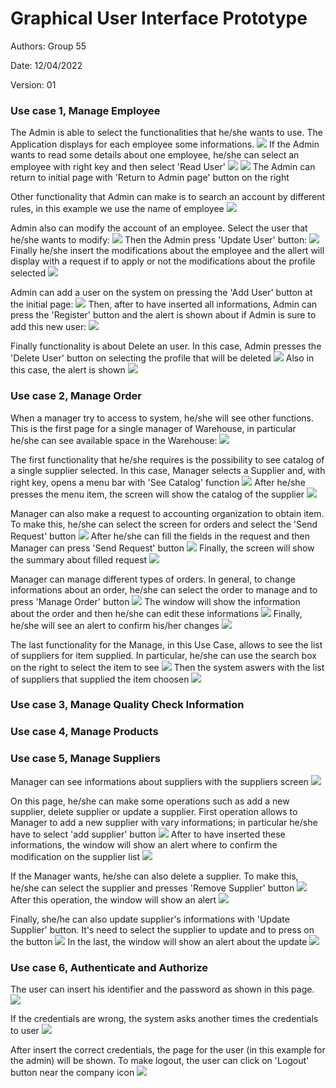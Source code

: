 # Graphical User Interface Prototype  

Authors: Group 55

Date: 12/04/2022

Version: 01

### Use case 1, Manage Employee
The Admin is able to select the functionalities that he/she wants to use. The Application displays for each employee some informations.
![](GUI_Images/Admin/Admin%20Page.png)
If the Admin wants to read some details about one employee, he/she can select an employee with right key and then select 'Read User'
![](GUI_Images/Admin/Read1.png)
![](GUI_Images/Admin/Read2.png)
The Admin can return to initial page with 'Return to Admin page' button on the right

Other functionality that Admin can make is to search an account by different rules, in this example we use the name of employee
![](GUI_Images/Admin/Search2.png)

Admin also can modify the account of an employee. Select the user that he/she wants to modify:
![](GUI_Images/Admin/UpdateUser.png)
Then the Admin press 'Update User' button:
![](GUI_Images/Admin/UpdateUser1.png)
Finally he/she insert the modifications about the employee and the allert will display with a request if to apply or not the modifications about the profile selected
![](GUI_Images/Admin/UpdateUser2.png)

Admin can add a user on the system on pressing the 'Add User' button at the initial page:
![](GUI_Images/Admin/Adduser.png)
Then, after to have inserted all informations, Admin can press the 'Register' button and the alert is shown about if Admin is sure to add this new user:
![](GUI_Images/Admin/AddUser1.png)

Finally functionality is about Delete an user. In this case, Admin presses the 'Delete User' button on selecting the profile that will be deleted
![](GUI_Images/Admin/DeleteUser1.png)
Also in this case, the alert is shown
![](GUI_Images/Admin/DeleteUser2.png)

### Use case 2, Manage Order
When a manager try to access to system, he/she will see other functions. This is the first page for a single manager of Warehouse, in particular he/she can see available space in the Warehouse:
![](GUI_Images/Manager/FirstPage.png)

The first functionality that he/she requires is the possibility to see catalog of a single supplier selected. In this case, Manager selects a Supplier and, with right key, opens a menu bar with 'See Catalog' function
![](GUI_Images/Manager/Catalog1.png)
After he/she presses the menu item, the screen will show the catalog of the supplier
![](GUI_Images/Manager/Catalog2.png)

Manager can also make a request to accounting organization to obtain item. To make this, he/she can select the screen for orders and select the 'Send Request' button
![](GUI_Images/Manager/Orders.png)
After he/she can fill the fields in the request and then Manager can press 'Send Request' button
![](GUI_Images/Manager/Request1.png)
Finally, the screen will show the summary about filled request
![](GUI_Images/Manager/Request2.png)

Manager can manage different types of orders. In general, to change informations about an order, he/she can select the order to manage and to press 'Manage Order' button 
![](GUI_Images/Manager/ManageOrder1.png)
The window will show the information about the order and then he/she can edit these informations 
![](GUI_Images/Manager/ManageOrder2.png)
Finally, he/she will see an alert to confirm his/her changes
![](GUI_Images/Manager/ManageOrder3.png)

The last functionality for the Manage, in this Use Case, allows to see the list of suppliers for item supplied. In particular, he/she can use the search box on the right to select the item to see 
![](GUI_Images/Manager/SuppliersItem.png)
Then the system aswers with the list of suppliers that supplied the item choosen
![](GUI_Images/Manager/SuppliersItem1.png)

### Use case 3, Manage Quality Check Information 
### Use case 4, Manage Products
### Use case 5, Manage Suppliers
Manager can see informations about suppliers with the suppliers screen
![](GUI_Images/Manager/Suppliers.png)

On this page, he/she can make some operations such as add a new supplier, delete supplier or update a supplier. First operation allows to Manager to add a new supplier with vary informations; in particular he/she have to select 'add supplier' button
![](GUI_Images/Manager/AddSupplier1.png)
After to have inserted these informations, the window will show an alert where to confirm the modification on the supplier list
![](GUI_Images/Manager/AddSupplier2.png)

If the Manager wants, he/she can also delete a supplier. To make this, he/she can select the supplier and presses 'Remove Supplier' button
![](GUI_Images/Manager/RemoveSupplier0.png)
After this operation, the window will show an alert
![](GUI_Images/Manager/RemoveSupplier1.png)

Finally, she/he can also update supplier's informations with 'Update Supplier' button. It's need to select the supplier to update and to press on the button
![](GUI_Images/Manager/UpdateSupplier.png)
In the last, the window will show an alert about the update
![](GUI_Images/Manager/UpdateSupplier1.png)

### Use case 6, Authenticate and Authorize
The user can insert his identifier and the password as shown in this page.
![](GUI_Images/Login/Login1.png)

If the credentials are wrong, the system asks another times the credentials to user
![](GUI_Images/Login/WrongCredentials.png)

After insert the correct credentials, the page for the user (in this example for the admin) will be shown. To make logout, the user can click on 'Logout' button near the company icon
![](GUI_Images/Login/Logout.png)





